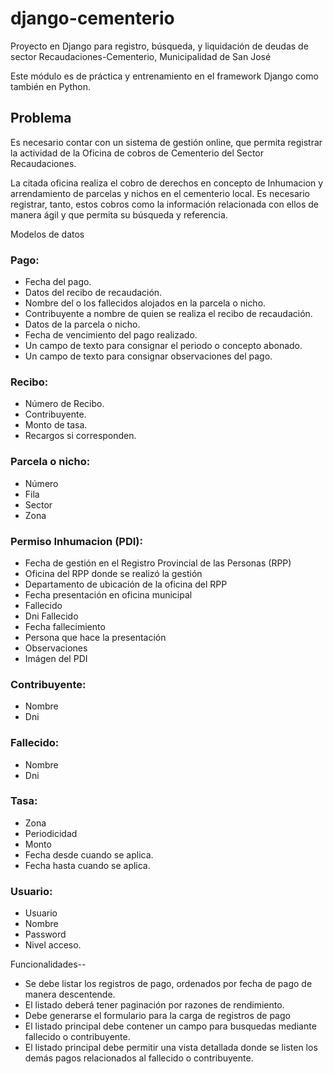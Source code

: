 # django-cementerio
Proyecto en Django para registro, búsqueda, y liquidación de deudas de sector Recaudaciones-Cementerio, Municipalidad de San José

Este módulo es de práctica y entrenamiento en el framework Django como también en Python.

## Problema
Es necesario contar con un sistema de gestión online, que permita registrar la actividad de la Oficina de cobros de Cementerio del Sector Recaudaciones.

La citada oficina realiza el cobro de derechos en concepto de Inhumacion y arrendamiento de parcelas y nichos en el cementerio local. Es necesario registrar, tanto, estos cobros como la información relacionada con ellos de manera ágil y que permita su búsqueda y referencia.

Modelos de datos
### Pago: 
- Fecha del pago. 
- Datos del recibo de recaudación.
- Nombre del o los fallecidos alojados en la parcela o nicho. 
- Contribuyente a nombre de quien se realiza el recibo de recaudación. 
- Datos de la parcela o nicho.
- Fecha de vencimiento del pago realizado.
- Un campo de texto para consignar el periodo o concepto abonado.
- Un campo de texto para consignar observaciones del pago.

### Recibo:
- Número de Recibo.
- Contribuyente.
- Monto de tasa.
- Recargos si corresponden.

### Parcela o nicho:
- Número
- Fila
- Sector
- Zona

### Permiso Inhumacion (PDI):
- Fecha de gestión en el Registro Provincial de las Personas (RPP)
- Oficina del RPP donde se realizó la gestión
- Departamento de ubicación de la oficina del RPP
- Fecha presentación en oficina municipal
- Fallecido
- Dni Fallecido
- Fecha fallecimiento
- Persona que hace la presentación
- Observaciones
- Imágen del PDI

### Contribuyente:
- Nombre
- Dni

### Fallecido:
- Nombre
- Dni

### Tasa:
- Zona
- Periodicidad
- Monto
- Fecha desde cuando se aplica.
- Fecha hasta cuando se aplica.

### Usuario:
- Usuario
- Nombre
- Password
- Nivel acceso.


Funcionalidades--

- Se debe listar los registros de pago, ordenados por fecha de pago de manera descentende.
- El listado deberá tener paginación por razones de rendimiento.
- Debe generarse el formulario para la carga de registros de pago
- El listado principal debe contener un campo para busquedas mediante fallecido o contribuyente.
- El listado principal debe permitir una vista detallada donde se listen los demás pagos relacionados al fallecido o contribuyente.


